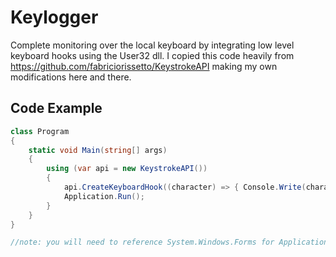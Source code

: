 # Keylogger
Complete monitoring over the local keyboard by integrating low level keyboard hooks using the User32 dll. I copied this code heavily from https://github.com/fabriciorissetto/KeystrokeAPI making my own modifications here and there.

## Code Example 
```c#
class Program
{
    static void Main(string[] args)
    {
        using (var api = new KeystrokeAPI())
        {
            api.CreateKeyboardHook((character) => { Console.Write(character); });
            Application.Run();
        }
    }
}

//note: you will need to reference System.Windows.Forms for Application.Run();
```
